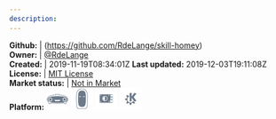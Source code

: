 ```yaml
---
description: 
---
```





**Github:** | (https://github.com/RdeLange/skill-homey)  
**Owner:** | [@RdeLange](https://github.com/RdeLange)  
**Created:** | 2019-11-19T08:34:01Z  **Last updated:** 2019-12-03T19:11:08Z  
**License:** | [MIT License](https://api.github.com/licenses/mit)  
**Market status:** | [Not in Market](https://market.mycroft.ai/skill/)  
**Platform:**   ![](.gitbook/assets/mark-1-icon.png)  ![](.gitbook/assets/mark-2-icon.png)  ![](.gitbook/assets/picroft-icon.png)  ![](.gitbook/assets/kde.png)   
